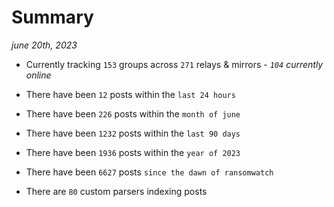 
# Summary
_june 20th, 2023_

- Currently tracking `153` groups across `271` relays & mirrors - _`104` currently online_

- There have been `12` posts within the `last 24 hours`

- There have been `226` posts within the `month of june`

- There have been `1232` posts within the `last 90 days`

- There have been `1936` posts within the `year of 2023`

- There have been `6627` posts `since the dawn of ransomwatch`

- There are `80` custom parsers indexing posts
